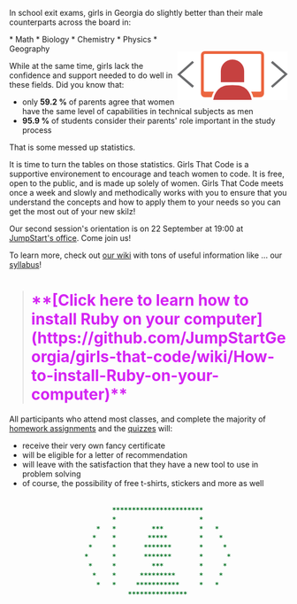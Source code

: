 In school exit exams, girls in Georgia do slightly better than their male counterparts across the board in:


<img align="right" style="margin-top:30px" alt="Girls That Code Logo" title="Girls That Code Logo" src="images/girlsthatcode200px.png" />
* Math
* Biology
* Chemistry
* Physics
* Geography

While at the same time, girls lack the confidence and support needed to do well in these fields.
Did you know that:
* only **59.2 %** of parents agree that women have the same level of capabilities in technical subjects as men
* **95.9 %** of students consider their parents' role important in the study process

That is some messed up statistics.

It is time to turn the tables on those statistics. Girls That Code is a supportive environement to encourage and teach women to code. It is free, open to the public, and is made up solely of women. Girls That Code meets once a week and slowly and methodically works with you to ensure that you understand the concepts and how to apply them to your needs so you can get the most out of your new skilz!

Our second session's orientation is on 22 September at 19:00 at [JumpStart's office](http://maps.ge/s/SkUe). Come join us!

To learn more, check out [our wiki](https://github.com/JumpStartGeorgia/girls-that-code/wiki) with tons of useful information like ... our [syllabus](https://github.com/JumpStartGeorgia/girls-that-code/wiki/Syllabus)!

> <h1 style="color:#D424F3;">**[Click here to learn how to install Ruby on your computer](https://github.com/JumpStartGeorgia/girls-that-code/wiki/How-to-install-Ruby-on-your-computer)**</h1>

All participants who attend most classes, and complete the majority of [homework assignments](https://github.com/JumpStartGeorgia/girls-that-code/tree/master/homework) and the [quizzes](https://github.com/JumpStartGeorgia/girls-that-code/tree/master/quizzes) will:
* receive their very own fancy certificate
* will be eligible for a letter of recommendation
* will leave with the satisfaction that they have a new tool to use in problem solving
* of course, the possibility of free t-shirts, stickers and more as well

```ruby

                          ***********************         
                          *                     *        
                      *   *         ***         *   *     
                     *    *        *****        *    *    
                    *     *       *******       *     *    
                   *      *       *******       *      *  
                    *     *         ***         *     *   
                     *    *      *********      *    *   
                      *   *     ***********     *   *     
                              ***************

```
